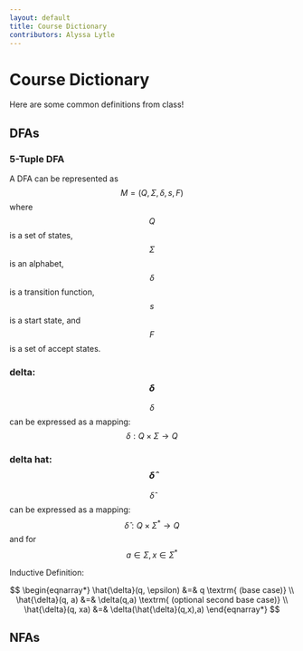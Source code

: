 ```yaml
---
layout: default
title: Course Dictionary
contributors: Alyssa Lytle
---
```


# Course Dictionary

Here are some common definitions from class!

## DFAs

### 5-Tuple DFA

A DFA can be represented as $$M = (Q, \Sigma, \delta, s, F)$$ where $$Q$$ is a set of states, $$\Sigma$$ is an alphabet, $$\delta$$ is a transition function, $$s$$ is a start state, and $$F$$ is a set of accept states.

### delta: $$\delta$$

$$\delta$$ can be expressed as a mapping: $$\delta : Q \times \Sigma \to Q$$

### delta hat: $$\hat{\delta}$$

$$\hat{\delta}$$ can be expressed as a mapping: $$\hat{\delta} : Q \times \Sigma^* \to Q  $$
        and for $$a \in \Sigma, x \in \Sigma^*$$

Inductive Definition:

$$
        \begin{eqnarray*}
        \hat{\delta}(q, \epsilon) &=& q \textrm{ (base case)} \\
        \hat{\delta}(q, a) &=& \delta(q,a) \textrm{ (optional second base case)} \\
        \hat{\delta}(q, xa) &=& \delta(\hat{\delta}(q,x),a) 
        \end{eqnarray*}
$$

## NFAs

